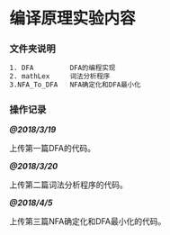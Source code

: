 # 编译原理实验内容

### 文件夹说明

```txt
1. DFA         DFA的编程实现
2. mathLex     词法分析程序
3.NFA_To_DFA   NFA确定化和DFA最小化
```

### 操作记录

***@2018/3/19***

上传第一篇DFA的代码。

***@2018/3/20***

上传第二篇词法分析程序的代码。

***@2018/4/5***

上传第三篇NFA确定化和DFA最小化的代码。
